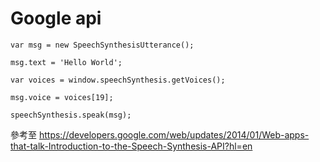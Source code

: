 # Google  api

```
var msg = new SpeechSynthesisUtterance();

msg.text = 'Hello World';

var voices = window.speechSynthesis.getVoices();

msg.voice = voices[19]; 

speechSynthesis.speak(msg);
```

參考至
https://developers.google.com/web/updates/2014/01/Web-apps-that-talk-Introduction-to-the-Speech-Synthesis-API?hl=en
